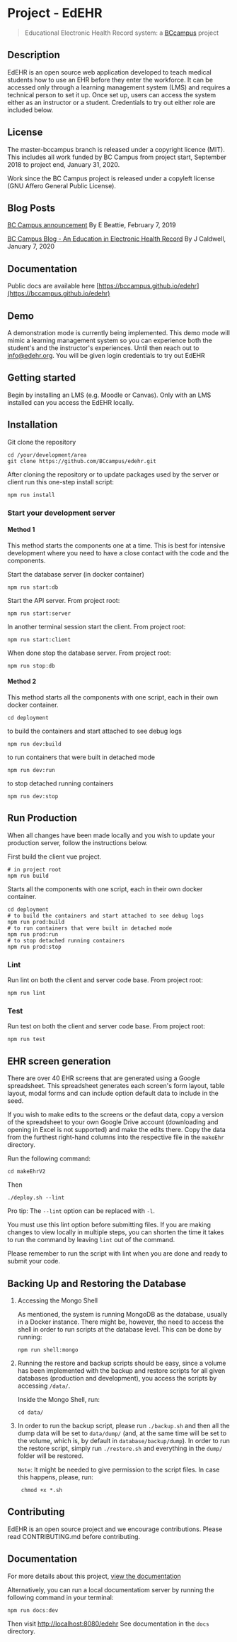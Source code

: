 # Project - EdEHR
> Educational Electronic Health Record system: a [BCcampus](https://bccampus.ca) project

## Description

EdEHR is an open source web application developed to teach medical students how to use an EHR before they enter the workforce. It can be accessed only through a learning management system (LMS) and requires a technical person to set it up. Once set up, users can access the system either as an instructor or a student. Credentials to try out either role are included below.

## License


The master-bccampus branch is released under a copyright licence (MIT). This includes all work funded by BC Campus from project start, September 2018 to project end, January 31, 2020.

Work since the BC Campus project is released under a copyleft license (GNU Affero General Public License).


## Blog Posts

[BC Campus announcement](https://bccampus.ca/2019/02/07/an-open-educational-tool-for-training-students-to-use-electronic-health-record-systems-in-the-workplace/) By E Beattie, February 7, 2019


[BC Campus Blog - An Education in Electronic Health Record](https://bccampus.ca/2020/01/07/an-education-in-electronic-health-records/) By J Caldwell, January 7, 2020
 
## Documentation

Public docs are available here [https://bccampus.github.io/edehr](https://bccampus.github.io/edehr)

## Demo

A demonstration mode is currently being implemented. This demo mode will mimic a learning management system so you can experience both the student's  and the instructor's experiences. Until then reach out to [info@edehr.org](mailto:info@edehr.org). You will be given login credentials to try out EdEHR

## Getting started

Begin by installing an LMS (e.g. Moodle or Canvas). Only with an LMS installed can you access the EdEHR locally.

## Installation
Git clone the repository
```
cd /your/development/area
git clone https://github.com/BCcampus/edehr.git
```

After cloning the repository or to update packages used by the server or client run this one-step install script:
```
npm run install
```
### Start your development server
#### Method 1
This method starts the components one at a time. This is best for intensive development where you need to have 
a close contact with the code and the components.

Start the database server (in docker container)
```
npm run start:db
```
Start the API server. From project root:
```
npm run start:server
```
In another terminal session start the client. From project root:
```
npm run start:client
```
When done stop the database server. From project root:
```
npm run stop:db
```

#### Method 2

This method starts all the components with one script, each in their own docker container.
```
cd deployment
```
to build the containers and start attached to see debug logs
```
npm run dev:build
```
to run containers that were built in detached mode
```
npm run dev:run
```
to stop detached running containers
```
npm run dev:stop
```


## Run Production

When all changes have been made locally and you wish to update your production server, follow the instructions below.

First build the client vue project.
```
# in project root
npm run build
```

Starts all the components with one script, each in their own docker container.
```
cd deployment
# to build the containers and start attached to see debug logs
npm run prod:build
# to run containers that were built in detached mode
npm run prod:run
# to stop detached running containers
npm run prod:stop
```

### Lint
Run lint on both the client and server code base. From project root:
```
npm run lint
```

### Test
Run test on both the client and server code base. From project root:
```
npm run test
```

## EHR screen generation
There are over 40 EHR screens that are generated using a Google spreadsheet. This spreadsheet generates each screen's form layout, table layout, modal forms and can include option default data to include in the seed.

If you wish to make edits to the screens or the defaut data, copy a version of the spreadsheet to your own Google Drive account (downloading and opening in Excel is not supported) and make the edits there. Copy the data from the furthest right-hand columns into the respective file in the ```makeEhr``` directory.

Run the following command:
```
cd makeEhrV2
```
Then
```
./deploy.sh --lint
```
Pro tip: The ```--lint``` option can be replaced with ```-l```. 

You must use this lint option before submitting files. If you are 
making changes to view locally in multiple steps, you can shorten the time it takes to run the command by leaving ```lint``` out of the command. 

Please remember to run the script with lint when you are done and ready to submit your code.

## Backing Up and Restoring the Database

1. Accessing the Mongo Shell
   
    As mentioned, the system is running MongoDB as the database, usually in a Docker instance. There might be, however, the need to access the shell in order to run scripts at the database level. This can be done by running:

    ```
    npm run shell:mongo
    ```
2. Running the restore and backup scripts should be easy, since a volume has been implemented with the backup and restore scripts for all given databases (production and development), you access the scripts by accessing ``/data/``.

    Inside the Mongo Shell, run:
    ```
    cd data/
    ```

3. In order to run the backup script, please run `./backup.sh` and then all the dump data will be set to `data/dump/` (and, at the same time will be set to the volume, which is, by default in `database/backup/dump`).
   In order to run the restore script, simply run `./restore.sh` and everything in the `dump/` folder will be restored. 

   ``Note``: It might be needed to give permission to the script files. In case this happens, please, run:

   ```
    chmod +x *.sh 
   ```


## Contributing
EdEHR is an open source project and we encourage contributions. Please read CONTRIBUTING.md before contributing.


## Documentation
For more details about this project, [view the documentation](https://bccampus.github.io/edehr/)

Alternatively, you can run a local documentatiom server by running the following command in your terminal:
```
npm run docs:dev
```
Then visit  [http://localhost:8080/edehr](http://localhost:8080/edehr) See documentation in the ```docs``` directory.

